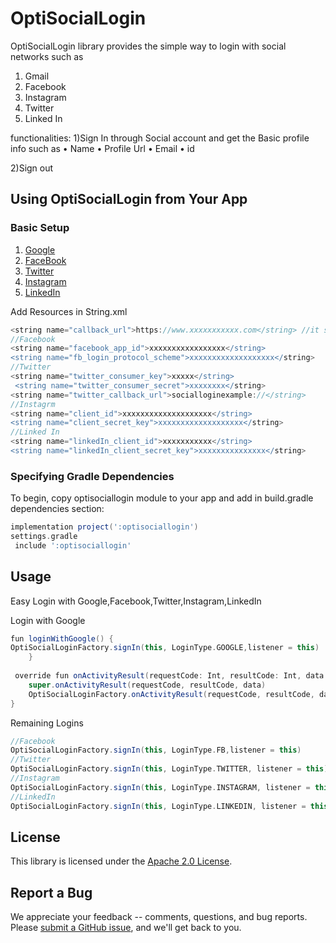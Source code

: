 
# OptiSocialLogin
 OptiSocialLogin library provides the simple way to login with social networks such as 
1)	Gmail
2)	Facebook
3)	Instagram
4)	Twitter
5)	Linked In

functionalities:
1)Sign In through Social account and get the Basic profile info such as
•	 Name
•	Profile Url
•	Email
•	id

2)Sign out


## Using OptiSocialLogin from Your App
### Basic Setup
1) [Google](https://developers.google.com/identity/sign-in/android/start-integrating)
2) [FaceBook](https://developers.facebook.com/docs/facebook-login/android)
3) [Twitter](https://developer.twitter.com/en/portal/dashboard)
4) [Instagram](https://sites.caltech.edu/documents/15223/Setup_Instagram_Basic_Display_API.pdf)
5) [LinkedIn](https://www.linkedin.com/developers/apps )

Add Resources in String.xml
```groovy
<string name="callback_url">https://www.xxxxxxxxxxx.com</string> //it should be same as mentioned in developer console(Instagram ,LinkedIn)
//Facebook
<string name="facebook_app_id">xxxxxxxxxxxxxxxxx</string>
<string name="fb_login_protocol_scheme">xxxxxxxxxxxxxxxxxxx</string>
//Twitter
<string name="twitter_consumer_key">xxxxx</string>
 <string name="twitter_consumer_secret">xxxxxxxx</string>
<string name="twitter_callback_url">socialloginexample://</string>
//Instagrm
<string name="client_id">xxxxxxxxxxxxxxxxxxxx</string>
<string name="client_secret_key">xxxxxxxxxxxxxxxxxxx</string>
//Linked In
<string name="linkedIn_client_id">xxxxxxxxxxx</string>
<string name="linkedIn_client_secret_key">xxxxxxxxxxxxxxx</string>

 ```
### Specifying Gradle Dependencies

To begin, copy optisociallogin module to your app and add in build.gradle dependencies section:
```groovy
implementation project(':optisociallogin') 
settings.gradle
 include ':optisociallogin'
 ```
 ## Usage
 
Easy Login with Google,Facebook,Twitter,Instagram,LinkedIn

Login with Google
```groovy
fun loginWithGoogle() {
OptiSocialLoginFactory.signIn(this, LoginType.GOOGLE,listener = this)
    }
 
 override fun onActivityResult(requestCode: Int, resultCode: Int, data: Intent?) {
    super.onActivityResult(requestCode, resultCode, data)
    OptiSocialLoginFactory.onActivityResult(requestCode, resultCode, data)
}

```
 Remaining Logins
```groovy
//Facebook
OptiSocialLoginFactory.signIn(this, LoginType.FB,listener = this)
//Twitter
OptiSocialLoginFactory.signIn(this, LoginType.TWITTER, listener = this)
//Instagram
OptiSocialLoginFactory.signIn(this, LoginType.INSTAGRAM, listener = this)
//LinkedIn
OptiSocialLoginFactory.signIn(this, LoginType.LINKEDIN, listener = this)
```

## License

This library is licensed under the [Apache 2.0 License](./LICENSE).

## Report a Bug

We appreciate your feedback -- comments, questions, and bug reports. Please
[submit a GitHub issue](https://github.com/lalithaeswar/SocialLoginComponent/issues),
and we'll get back to you.
